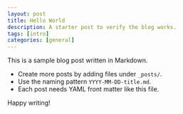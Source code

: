 ```yaml
---
layout: post
title: Hello World
description: A starter post to verify the blog works.
tags: [intro]
categories: [general]
---
```


This is a sample blog post written in Markdown.

- Create more posts by adding files under `_posts/`.
- Use the naming pattern `YYYY-MM-DD-title.md`.
- Each post needs YAML front matter like this file.

Happy writing!

